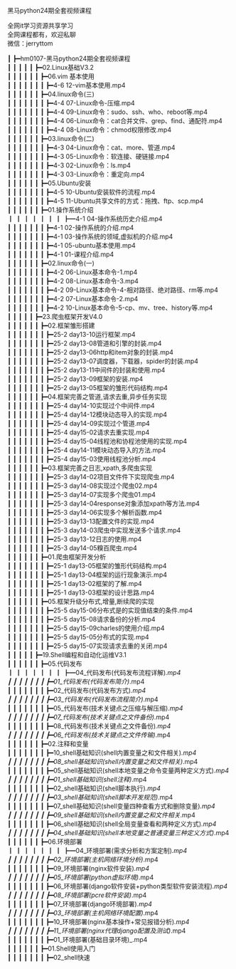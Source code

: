 黑马python24期全套视频课程

全网it学习资源共享学习<br>全网课程都有，欢迎私聊<br>微信：jerryttom<br>

┃ ┣━hm0107-黑马python24期全套视频课程<br> ┃ ┃ ┃ ┃ ┃ ┣━02.Linux基础V3.2<br> ┃ ┃ ┃ ┃ ┃ ┃ ┣━06.vim 基本使用<br> ┃ ┃ ┃ ┃ ┃ ┃ ┃ ┣━4-6 12-vim基本使用.mp4<br> ┃ ┃ ┃ ┃ ┃ ┃ ┣━04.linux命令(三)<br> ┃ ┃ ┃ ┃ ┃ ┃ ┃ ┣━4-4 07-Linux命令-压缩.mp4<br> ┃ ┃ ┃ ┃ ┃ ┃ ┃ ┣━4-4 09-Linux命令：sudo、ssh、who、reboot等.mp4<br> ┃ ┃ ┃ ┃ ┃ ┃ ┃ ┣━4-4 06-Linux命令：cat合并文件、grep、find、通配符.mp4<br> ┃ ┃ ┃ ┃ ┃ ┃ ┃ ┣━4-4 08-Linux命令：chmod权限修改.mp4<br> ┃ ┃ ┃ ┃ ┃ ┃ ┣━03.linux命令(二)<br> ┃ ┃ ┃ ┃ ┃ ┃ ┃ ┣━4-3 04-Linux命令：cat、more、管道.mp4<br> ┃ ┃ ┃ ┃ ┃ ┃ ┃ ┣━4-3 05-Linux命令：软连接、硬链接.mp4<br> ┃ ┃ ┃ ┃ ┃ ┃ ┃ ┣━4-3 02-Linux命令：ls.mp4<br> ┃ ┃ ┃ ┃ ┃ ┃ ┃ ┣━4-3 03-Linux命令：重定向.mp4<br> ┃ ┃ ┃ ┃ ┃ ┃ ┣━05.Ubuntu安装<br> ┃ ┃ ┃ ┃ ┃ ┃ ┃ ┣━4-5 10-Ubuntu安装软件的流程.mp4<br> ┃ ┃ ┃ ┃ ┃ ┃ ┃ ┣━4-5 11-Ubuntu共享文件的方式：拖拽、ftp、scp.mp4<br> ┃ ┃ ┃ ┃ ┃ ┃ ┣━01.操作系统介绍<br> ┃ ┃ ┃ ┃ ┃ ┃ ┃ ┣━4-1 04-操作系统历史介绍.mp4<br> ┃ ┃ ┃ ┃ ┃ ┃ ┃ ┣━4-1 02-操作系统的介绍.mp4<br> ┃ ┃ ┃ ┃ ┃ ┃ ┃ ┣━4-1 03-操作系统的领域,虚拟机的介绍.mp4<br> ┃ ┃ ┃ ┃ ┃ ┃ ┃ ┣━4-1 05-ubuntu基本使用.mp4<br> ┃ ┃ ┃ ┃ ┃ ┃ ┃ ┣━4-1 01-课程介绍.mp4<br> ┃ ┃ ┃ ┃ ┃ ┃ ┣━02.linux命令(一)<br> ┃ ┃ ┃ ┃ ┃ ┃ ┃ ┣━4-2 06-Linux基本命令-1.mp4<br> ┃ ┃ ┃ ┃ ┃ ┃ ┃ ┣━4-2 08-Linux基本命令-3.mp4<br> ┃ ┃ ┃ ┃ ┃ ┃ ┃ ┣━4-2 09-Linux基本命令-4-相对路径、绝对路径、rm等.mp4<br> ┃ ┃ ┃ ┃ ┃ ┃ ┃ ┣━4-2 07-Linux基本命令-2.mp4<br> ┃ ┃ ┃ ┃ ┃ ┃ ┃ ┣━4-2 10-Linux基本命令-5-cp、mv、tree、history等.mp4<br> ┃ ┃ ┃ ┃ ┃ ┣━23.爬虫框架开发V4.0<br> ┃ ┃ ┃ ┃ ┃ ┃ ┣━02.框架雏形搭建<br> ┃ ┃ ┃ ┃ ┃ ┃ ┃ ┣━25-2 day13-10运行框架.mp4<br> ┃ ┃ ┃ ┃ ┃ ┃ ┃ ┣━25-2 day13-08管道和引擎的封装.mp4<br> ┃ ┃ ┃ ┃ ┃ ┃ ┃ ┣━25-2 day13-06http和item对象的封装.mp4<br> ┃ ┃ ┃ ┃ ┃ ┃ ┃ ┣━25-2 day13-07调度器，下载器，spider的封装.mp4<br> ┃ ┃ ┃ ┃ ┃ ┃ ┃ ┣━25-2 day13-11中间件的封装和使用.mp4<br> ┃ ┃ ┃ ┃ ┃ ┃ ┃ ┣━25-2 day13-09框架的安装.mp4<br> ┃ ┃ ┃ ┃ ┃ ┃ ┃ ┣━25-2 day13-05框架的雏形代码结构.mp4<br> ┃ ┃ ┃ ┃ ┃ ┃ ┣━04.框架完善之管道,请求去重,异步任务实现<br> ┃ ┃ ┃ ┃ ┃ ┃ ┃ ┣━25-4 day14-10实现过个中间件.mp4<br> ┃ ┃ ┃ ┃ ┃ ┃ ┃ ┣━25-4 day14-12模块动态导入的实现.mp4<br> ┃ ┃ ┃ ┃ ┃ ┃ ┃ ┣━25-4 day14-09实现过个管道.mp4<br> ┃ ┃ ┃ ┃ ┃ ┃ ┃ ┣━25-4 day15-02请求去重实现.mp4<br> ┃ ┃ ┃ ┃ ┃ ┃ ┃ ┣━25-4 day15-04线程池和协程池使用的实现.mp4<br> ┃ ┃ ┃ ┃ ┃ ┃ ┃ ┣━25-4 day14-11模块动态导入的方法.mp4<br> ┃ ┃ ┃ ┃ ┃ ┃ ┃ ┣━25-4 day15-03使用线程池分析.mp4<br> ┃ ┃ ┃ ┃ ┃ ┃ ┣━03.框架完善之日志,xpath,多爬虫实现<br> ┃ ┃ ┃ ┃ ┃ ┃ ┃ ┣━25-3 day14-02项目文件件下实现爬虫.mp4<br> ┃ ┃ ┃ ┃ ┃ ┃ ┃ ┣━25-3 day14-08实现过个爬虫02.mp4<br> ┃ ┃ ┃ ┃ ┃ ┃ ┃ ┣━25-3 day14-07实现多个爬虫01.mp4<br> ┃ ┃ ┃ ┃ ┃ ┃ ┃ ┣━25-3 day14-04response对象添加xpath等方法.mp4<br> ┃ ┃ ┃ ┃ ┃ ┃ ┃ ┣━25-3 day14-06实现多个解析函数.mp4<br> ┃ ┃ ┃ ┃ ┃ ┃ ┃ ┣━25-3 day13-13配置文件的实现.mp4<br> ┃ ┃ ┃ ┃ ┃ ┃ ┃ ┣━25-3 day14-03爬虫中实现发送多个请求.mp4<br> ┃ ┃ ┃ ┃ ┃ ┃ ┃ ┣━25-3 day13-12日志的使用.mp4<br> ┃ ┃ ┃ ┃ ┃ ┃ ┃ ┣━25-3 day14-05糗百爬虫.mp4<br> ┃ ┃ ┃ ┃ ┃ ┃ ┣━01.爬虫框架开发分析<br> ┃ ┃ ┃ ┃ ┃ ┃ ┃ ┣━25-1 day13-05框架的雏形代码结构.mp4<br> ┃ ┃ ┃ ┃ ┃ ┃ ┃ ┣━25-1 day13-04框架的运行现象演示.mp4<br> ┃ ┃ ┃ ┃ ┃ ┃ ┃ ┣━25-1 day13-02框架的了解.mp4<br> ┃ ┃ ┃ ┃ ┃ ┃ ┃ ┣━25-1 day13-03框架的设计思路.mp4<br> ┃ ┃ ┃ ┃ ┃ ┃ ┣━05.框架升级分布式,增量,断续爬的实现<br> ┃ ┃ ┃ ┃ ┃ ┃ ┃ ┣━25-5 day15-06分布式是的实现值结束的条件.mp4<br> ┃ ┃ ┃ ┃ ┃ ┃ ┃ ┣━25-5 day15-08请求备份的分析.mp4<br> ┃ ┃ ┃ ┃ ┃ ┃ ┃ ┣━25-5 day15-09charles的使用介绍.mp4<br> ┃ ┃ ┃ ┃ ┃ ┃ ┃ ┣━25-5 day15-05分布式的实现.mp4<br> ┃ ┃ ┃ ┃ ┃ ┃ ┃ ┣━25-5 day15-07实现请求去重的关闭.mp4<br> ┃ ┃ ┃ ┃ ┃ ┣━19.Shell编程和自动化运维V3.1<br> ┃ ┃ ┃ ┃ ┃ ┃ ┣━05.代码发布<br> ┃ ┃ ┃ ┃ ┃ ┃ ┃ ┣━04_代码发布(代码发布流程详解)_.mp4<br> ┃ ┃ ┃ ┃ ┃ ┃ ┃ ┣━01_代码发布(代码发布简介)_.mp4<br> ┃ ┃ ┃ ┃ ┃ ┃ ┃ ┣━02_代码发布(代码发布方式)_.mp4<br> ┃ ┃ ┃ ┃ ┃ ┃ ┃ ┣━03_代码发布(代码发布流程简介)_.mp4<br> ┃ ┃ ┃ ┃ ┃ ┃ ┃ ┣━05_代码发布(技术关键点之压缩与解压缩)_.mp4<br> ┃ ┃ ┃ ┃ ┃ ┃ ┃ ┣━07_代码发布(技术关键点之文件备份)_.mp4<br> ┃ ┃ ┃ ┃ ┃ ┃ ┃ ┣━08_代码发布(技术关键点之文件备份)_.mp4<br> ┃ ┃ ┃ ┃ ┃ ┃ ┃ ┣━06_代码发布(技术关键点之文件传输)_.mp4<br> ┃ ┃ ┃ ┃ ┃ ┃ ┣━02.注释和变量<br> ┃ ┃ ┃ ┃ ┃ ┃ ┃ ┣━10_shell基础知识(shell内置变量之和文件相关)_.mp4<br> ┃ ┃ ┃ ┃ ┃ ┃ ┃ ┣━08_shell基础知识(shell内置变量之和文件相关)_.mp4<br> ┃ ┃ ┃ ┃ ┃ ┃ ┃ ┣━05_shell基础知识(shell本地变量之命令变量两种定义方式)_.mp4<br> ┃ ┃ ┃ ┃ ┃ ┃ ┃ ┣━01_shell基础知识(shell注释)_.mp4<br> ┃ ┃ ┃ ┃ ┃ ┃ ┃ ┣━02_shell基础知识(shell脚本执行)_.mp4<br> ┃ ┃ ┃ ┃ ┃ ┃ ┃ ┣━03_shell基础知识(shell脚本开发规范)_.mp4<br> ┃ ┃ ┃ ┃ ┃ ┃ ┃ ┣━07_shell基础知识(shell变量四种查看方式和删除变量)_.mp4<br> ┃ ┃ ┃ ┃ ┃ ┃ ┃ ┣━09_shell基础知识(shell内置变量之和文件相关_.mp4<br> ┃ ┃ ┃ ┃ ┃ ┃ ┃ ┣━06_shell基础知识(shell全局变量查看和两种定义方式)_.mp4<br> ┃ ┃ ┃ ┃ ┃ ┃ ┃ ┣━04_shell基础知识(shell本地变量之普通变量三种定义方式)_.mp4<br> ┃ ┃ ┃ ┃ ┃ ┃ ┣━06.环境部署<br> ┃ ┃ ┃ ┃ ┃ ┃ ┃ ┣━04_环境部署(需求分析和方案定制)_.mp4<br> ┃ ┃ ┃ ┃ ┃ ┃ ┃ ┣━02_环境部署(主机网络环境分析)_.mp4<br> ┃ ┃ ┃ ┃ ┃ ┃ ┃ ┣━09_环境部署(nginx软件安装)_.mp4<br> ┃ ┃ ┃ ┃ ┃ ┃ ┃ ┣━05_环境部署(python虚拟环境)_.mp4<br> ┃ ┃ ┃ ┃ ┃ ┃ ┃ ┣━06_环境部署(django软件安装+python类型软件安装流程)_.mp4<br> ┃ ┃ ┃ ┃ ┃ ┃ ┃ ┣━08_环境部署(pcre软件安装)_.mp4<br> ┃ ┃ ┃ ┃ ┃ ┃ ┃ ┣━07_环境部署(django环境部署)_.mp4<br> ┃ ┃ ┃ ┃ ┃ ┃ ┃ ┣━03_环境部署(主机网络环境配置)_.mp4<br> ┃ ┃ ┃ ┃ ┃ ┃ ┃ ┣━10_环境部署(nginx基本操作+常见报错分析)_.mp4<br> ┃ ┃ ┃ ┃ ┃ ┃ ┃ ┣━11_环境部署(nginx代理django配置及测试)_.mp4<br> ┃ ┃ ┃ ┃ ┃ ┃ ┃ ┣━01_环境部署(基础目录环境)_.mp4<br> ┃ ┃ ┃ ┃ ┃ ┃ ┣━01.Shell使用入门<br> ┃ ┃ ┃ ┃ ┃ ┃ ┃ ┣━02_shell快速